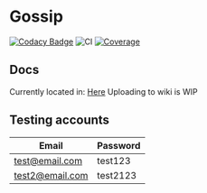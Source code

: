# Gossip

[![Codacy Badge](https://app.codacy.com/project/badge/Grade/0e0e862161864b9f8bc378f96a68fa49)](https://www.codacy.com?utm_source=github.com&amp;utm_medium=referral&amp;utm_content=Shimunz/COSC345&amp;utm_campaign=Badge_Grade) 
![CI](https://github.com/Shimunz/COSC345/workflows/Android%20CI/badge.svg)
[![Coverage](https://codecov.io/gh/Shimunz/COSC345/branch/master/graph/badge.svg)](https://codecov.io/gh/Shimunz/COSC345)


## Docs
Currently located in: [Here](https://github.com/Shimunz/COSC345/blob/master/app/Documentation/app/index.md)
Uploading to wiki is WIP

## Testing accounts
| Email | Password |
|-------|----------|
|test@email.com   | test123 |
| test2@email.com | test2123|
